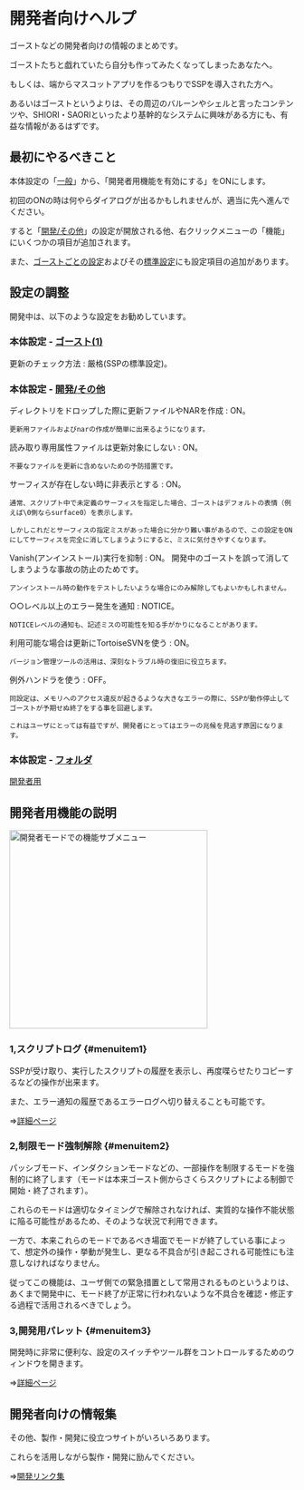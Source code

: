 # 開発者向けヘルプ

ゴーストなどの開発者向けの情報のまとめです。

ゴーストたちと戯れていたら自分も作ってみたくなってしまったあなたへ。

もしくは、端からマスコットアプリを作るつもりでSSPを導入された方へ。

あるいはゴーストというよりは、その周辺のバルーンやシェルと言ったコンテンツや、SHIORI・SAORIといったより基幹的なシステムに興味がある方にも、有益な情報があるはずです。

## 最初にやるべきこと

本体設定の「[一般](config-ippan.html)」から、「開発者用機能を有効にする」をONにします。

初回のONの時は何やらダイアログが出るかもしれませんが、適当に先へ進んでください。

すると「[開発/その他](config-dev.html)」の設定が開放される他、右クリックメニューの「機能」にいくつかの項目が追加されます。

また、[ゴーストごとの設定](config-eachghost.html)およびその[標準設定](config-ghost2.html)にも設定項目の追加があります。

## 設定の調整

開発中は、以下のような設定をお勧めしています。

### 本体設定 - [ゴースト(1)](config-ghost.html)

更新のチェック方法
: <span class="Recommend">厳格(SSPの標準設定)</span>。

### 本体設定 - [開発/その他](config-dev.html)

ディレクトリをドロップした際に更新ファイルやNARを作成
:   <span class="Recommend">ON</span>。
    
    更新用ファイルおよびnarの作成が簡単に出来るようになります。

読み取り専用属性ファイルは更新対象にしない
:   <span class="Recommend">ON</span>。
    
    不要なファイルを更新に含めないための予防措置です。

サーフィスが存在しない時に非表示とする
:   <span class="Recommend">ON</span>。
    
    通常、スクリプト中で未定義のサーフィスを指定した場合、ゴーストはデフォルトの表情（例えば\0側ならsurface0）を表示します。
    
    しかしこれだとサーフィスの指定ミスがあった場合に分かり難い事があるので、この設定をONにしてサーフィスを完全に消してしまうようにすると、ミスに気付きやすくなります。

Vanish(アンインストール)実行を抑制
:   <span class="Recommend">ON</span>。
    開発中のゴーストを誤って消してしまうような事故の防止のためです。
    
    アンインストール時の動作をテストしたいような場合にのみ解除してもよいかもしれません。

○○レベル以上のエラー発生を通知
:   <span class="Recommend">NOTICE</span>。
    
    NOTICEレベルの通知も、記述ミスの可能性を知る手がかりになることがあります。


利用可能な場合は更新にTortoiseSVNを使う
:   <span class="Recommend">ON</span>。
    
    バージョン管理ツールの活用は、深刻なトラブル時の復旧に役立ちます。

例外ハンドラを使う
:   <span class="Recommend">OFF</span>。
    
    同設定は、メモリへのアクセス違反が起きるような大きなエラーの際に、SSPが動作停止してゴーストが予期せぬ終了をする事を回避します。
    
    これはユーザにとっては有益ですが、開発者にとってはエラーの兆候を見逃す原因になります。

### 本体設定 - [フォルダ](config-folder.html)

[開発者用]()

## 開発者用機能の説明

<img src="image/dev/0.png" usemap="#functions" width="350" height="350" alt="開発者モードでの機能サブメニュー" />
<map name="functions" id="functions"><area shape="rect" coords="4,66,350,81" href="#menuitem1" alt="1,スクリプトログ"><area shape="rect" coords="4,230,350,245" href="#menuitem2" alt="2,制限モード強制解除"><area shape="rect" coords="4,333,350,348" href="#menuitem3" alt="3,開発用パレット"></map>

### 1,スクリプトログ {#menuitem1}

SSPが受け取り、実行したスクリプトの履歴を表示し、再度喋らせたりコピーするなどの操作が出来ます。

また、エラー通知の履歴であるエラーログへ切り替えることも可能です。

⇒[詳細ページ](dev-scriptlog.html)

### 2,制限モード強制解除 {#menuitem2}

パッシブモード、インダクションモードなどの、一部操作を制限するモードを強制的に終了します（モードは本来ゴースト側からさくらスクリプトによる制御で開始・終了されます）。

これらのモードは適切なタイミングで解除されなければ、実質的な操作不能状態に陥る可能性があるため、そのような状況で利用できます。

一方で、本来これらのモードであるべき場面でモードが終了している事によって、想定外の操作・挙動が発生し、更なる不具合が引き起こされる可能性にも注意しなければなりません。

従ってこの機能は、ユーザ側での緊急措置として常用されるものというよりは、あくまで開発中に、モード終了が正常に行われないような不具合を確認・修正する過程で活用されるべきでしょう。

### 3,開発用パレット {#menuitem3}

開発時に非常に便利な、設定のスイッチやツール群をコントロールするためのウィンドウを開きます。

⇒[詳細ページ](dev-palette.html)

## 開発者向けの情報集

その他、製作・開発に役立つサイトがいろいろあります。

これらを活用しながら製作・開発に励んでください。

⇒[開発リンク集](dev-links.html)
